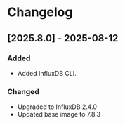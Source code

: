 # Changelog

## [2025.8.0] - 2025-08-12

### Added
- Added InfluxDB CLI.

### Changed
- Upgraded to InfluxDB 2.4.0
- Updated base image to 7.8.3